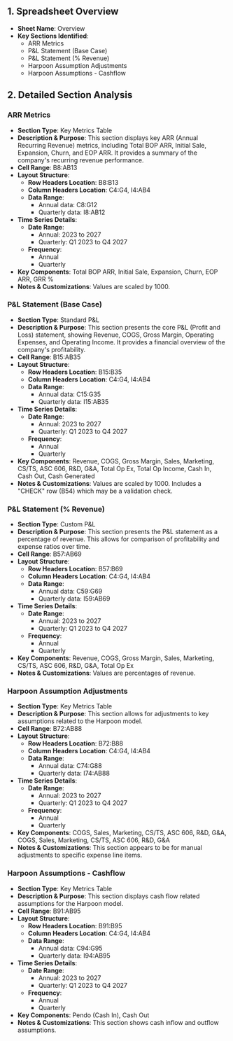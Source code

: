 ## 1. Spreadsheet Overview
- **Sheet Name**: Overview
- **Key Sections Identified**:
    - ARR Metrics
    - P&L Statement (Base Case)
    - P&L Statement (% Revenue)
    - Harpoon Assumption Adjustments
    - Harpoon Assumptions - Cashflow

## 2. Detailed Section Analysis

### ARR Metrics
- **Section Type**: Key Metrics Table
- **Description & Purpose**: This section displays key ARR (Annual Recurring Revenue) metrics, including Total BOP ARR, Initial Sale, Expansion, Churn, and EOP ARR. It provides a summary of the company's recurring revenue performance.
- **Cell Range**: B8:AB13
- **Layout Structure**:
    - **Row Headers Location**: B8:B13
    - **Column Headers Location**: C4:G4, I4:AB4
    - **Data Range**:
      - Annual data: C8:G12
      - Quarterly data: I8:AB12
- **Time Series Details**:
    - **Date Range**:
      - Annual: 2023 to 2027
      - Quarterly: Q1 2023 to Q4 2027
    - **Frequency**:
      - Annual
      - Quarterly
- **Key Components**: Total BOP ARR, Initial Sale, Expansion, Churn, EOP ARR, GRR %
- **Notes & Customizations**: Values are scaled by 1000.

### P&L Statement (Base Case)
- **Section Type**: Standard P&L
- **Description & Purpose**: This section presents the core P&L (Profit and Loss) statement, showing Revenue, COGS, Gross Margin, Operating Expenses, and Operating Income. It provides a financial overview of the company's profitability.
- **Cell Range**: B15:AB35
- **Layout Structure**:
    - **Row Headers Location**: B15:B35
    - **Column Headers Location**: C4:G4, I4:AB4
    - **Data Range**:
      - Annual data: C15:G35
      - Quarterly data: I15:AB35
- **Time Series Details**:
    - **Date Range**:
      - Annual: 2023 to 2027
      - Quarterly: Q1 2023 to Q4 2027
    - **Frequency**:
      - Annual
      - Quarterly
- **Key Components**: Revenue, COGS, Gross Margin, Sales, Marketing, CS/TS, ASC 606, R&D, G&A, Total Op Ex, Total Op Income, Cash In, Cash Out, Cash Generated
- **Notes & Customizations**: Values are scaled by 1000. Includes a "CHECK" row (B54) which may be a validation check.

### P&L Statement (% Revenue)
- **Section Type**: Custom P&L
- **Description & Purpose**: This section presents the P&L statement as a percentage of revenue. This allows for comparison of profitability and expense ratios over time.
- **Cell Range**: B57:AB69
- **Layout Structure**:
    - **Row Headers Location**: B57:B69
    - **Column Headers Location**: C4:G4, I4:AB4
    - **Data Range**:
      - Annual data: C59:G69
      - Quarterly data: I59:AB69
- **Time Series Details**:
    - **Date Range**:
      - Annual: 2023 to 2027
      - Quarterly: Q1 2023 to Q4 2027
    - **Frequency**:
      - Annual
      - Quarterly
- **Key Components**: Revenue, COGS, Gross Margin, Sales, Marketing, CS/TS, ASC 606, R&D, G&A, Total Op Ex
- **Notes & Customizations**: Values are percentages of revenue.

### Harpoon Assumption Adjustments
- **Section Type**: Key Metrics Table
- **Description & Purpose**: This section allows for adjustments to key assumptions related to the Harpoon model.
- **Cell Range**: B72:AB88
- **Layout Structure**:
    - **Row Headers Location**: B72:B88
    - **Column Headers Location**: C4:G4, I4:AB4
    - **Data Range**:
      - Annual data: C74:G88
      - Quarterly data: I74:AB88
- **Time Series Details**:
    - **Date Range**:
      - Annual: 2023 to 2027
      - Quarterly: Q1 2023 to Q4 2027
    - **Frequency**:
      - Annual
      - Quarterly
- **Key Components**: COGS, Sales, Marketing, CS/TS, ASC 606, R&D, G&A, COGS, Sales, Marketing, CS/TS, ASC 606, R&D, G&A
- **Notes & Customizations**: This section appears to be for manual adjustments to specific expense line items.

### Harpoon Assumptions - Cashflow
- **Section Type**: Key Metrics Table
- **Description & Purpose**: This section displays cash flow related assumptions for the Harpoon model.
- **Cell Range**: B91:AB95
- **Layout Structure**:
    - **Row Headers Location**: B91:B95
    - **Column Headers Location**: C4:G4, I4:AB4
    - **Data Range**:
      - Annual data: C94:G95
      - Quarterly data: I94:AB95
- **Time Series Details**:
    - **Date Range**:
      - Annual: 2023 to 2027
      - Quarterly: Q1 2023 to Q4 2027
    - **Frequency**:
      - Annual
      - Quarterly
- **Key Components**: Pendo (Cash In), Cash Out
- **Notes & Customizations**: This section shows cash inflow and outflow assumptions.
